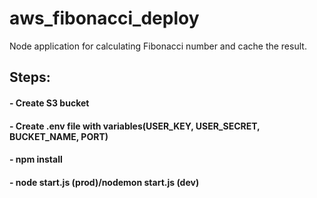 # aws_fibonacci_deploy
Node application for calculating Fibonacci number and cache the result.

## Steps:
#### - Create S3 bucket
#### - Create .env file with variables(USER_KEY, USER_SECRET, BUCKET_NAME, PORT)
#### - npm install
#### - node start.js (prod)/nodemon start.js (dev)
